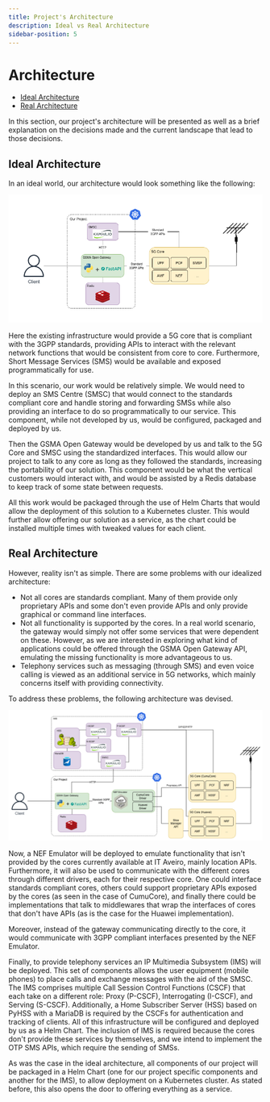 ```yaml
---
title: Project's Architecture
description: Ideal vs Real Architecture
sidebar-position: 5
---
```


# Architecture

<!--toc:start-->

- [Ideal Architecture](#ideal-architecture)
- [Real Architecture](#real-architecture)
<!--toc:end-->

In this section, our project's architecture will be presented as well as a
brief explanation on the decisions made and the current landscape that lead to
those decisions.

## Ideal Architecture

In an ideal world, our architecture would look something like the following:

![](../../static/img/IdealArchitecture.png)

Here the existing infrastructure would provide a 5G core that is compliant with
the 3GPP standards, providing APIs to interact with the relevant network
functions that would be consistent from core to core. Furthermore, Short
Message Services (SMS) would be available and exposed programmatically for use.

In this scenario, our work would be relatively simple. We would need to deploy
an SMS Centre (SMSC) that would connect to the standards compliant core and
handle storing and forwarding SMSs while also providing an interface to do so
programmatically to our service. This component, while not developed by us,
would be configured, packaged and deployed by us.

Then the GSMA Open Gateway would be developed by us and talk to the 5G Core and
SMSC using the standardized interfaces. This would allow our project to talk to
any core as long as they followed the standards, increasing the portability of
our solution. This component would be what the vertical customers would
interact with, and would be assisted by a Redis database to keep track of some
state between requests.

All this work would be packaged through the use of Helm Charts that would allow
the deployment of this solution to a Kubernetes cluster. This would further
allow offering our solution as a service, as the chart could be installed
multiple times with tweaked values for each client.

## Real Architecture

However, reality isn't as simple. There are some problems with our idealized
architecture:

- Not all cores are standards compliant. Many of them provide only proprietary
  APIs and some don't even provide APIs and only provide graphical or command
  line interfaces.
- Not all functionality is supported by the cores. In a real world scenario,
  the gateway would simply not offer some services that were dependent on
  these. However, as we are interested in exploring what kind of applications
  could be offered through the GSMA Open Gateway API, emulating the missing
  functionality is more advantageous to us.
- Telephony services such as messaging (through SMS) and even voice calling is
  viewed as an additional service in 5G networks, which mainly concerns itself
  with providing connectivity.

To address these problems, the following architecture was devised.

![](../../static/img/RealArchitecture.png)

Now, a NEF Emulator will be deployed to emulate functionality that isn't provided by the cores currently available at IT Aveiro, mainly location APIs. Furthermore, it will also be used to communicate with the different cores through different drivers, each for their respective core. One could interface standards compliant cores, others could support proprietary APIs exposed by the cores (as seen in the case of CumuCore), and finally there could be implementations that talk to middlewares that wrap the interfaces of cores that don't have APIs (as is the case for the Huawei implementation).

Moreover, instead of the gateway communicating directly to the core, it would communicate with 3GPP compliant interfaces presented by the NEF Emulator.

Finally, to provide telephony services an IP Multimedia Subsystem (IMS) will be
deployed. This set of components allows the user equipment (mobile phones) to
place calls and exchange messages with the aid of the SMSC. The IMS comprises
multiple Call Session Control Functions (CSCF) that each take on a different
role: Proxy (P-CSCF), Interrogating (I-CSCF), and Serving (S-CSCF).
Additionally, a Home Subscriber Server (HSS) based on PyHSS with a MariaDB is
required by the CSCFs for authentication and tracking of clients. All of this
infrastructure will be configured and deployed by us as a Helm Chart. The
inclusion of IMS is required because the cores don't provide these services by
themselves, and we intend to implement the OTP SMS APIs, which require the
sending of SMSs.

As was the case in the ideal architecture, all components of our project will
be packaged in a Helm Chart (one for our project specific components and
another for the IMS), to allow deployment on a Kubernetes cluster. As stated
before, this also opens the door to offering everything as a service.
